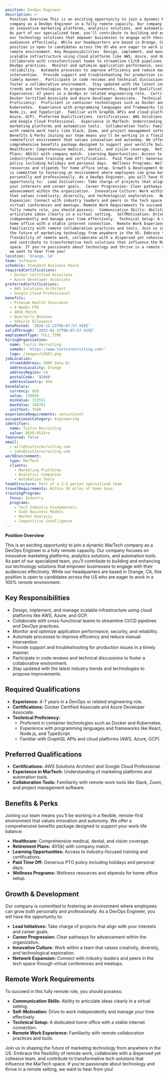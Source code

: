 ```yaml
---
position: DevOps Engineer
description: >-
  Position Overview This is an exciting opportunity to join a dynamic MarTech
  company as a DevOps Engineer in a fully remote capacity. Our company focuses
  on innovative marketing platforms, analytics solutions, and automation tools.
  As part of our specialized team, you'll contribute to building and enhancing
  our technology solutions that empower businesses to engage with their
  audiences effectively. While our headquarters are based in Orange, CA, this
  position is open to candidates across the US who are eager to work in a 100%
  remote environment. Key Responsibilities  Design, implement, and manage
  scalable infrastructure using cloud platforms like AWS, Azure, and GCP. 
  Collaborate with crossfunctional teams to streamline CI/CD pipelines and
  DevOps practices.  Monitor and optimize application performance, security, and
  reliability.  Automate processes to improve efficiency and reduce manual
  intervention.  Provide support and troubleshooting for production issues in a
  timely manner.  Participate in code reviews and technical discussions to
  foster a collaborative environment.  Stay updated with the latest industry
  trends and technologies to propose improvements. Required Qualifications 
  Experience: 47 years in a DevOps or related engineering role.  Certifications:
  Docker Certified Associate and Azure Developer Associate.  Technical
  Proficiency:  Proficient in container technologies such as Docker and
  Kubernetes.  Experience with programming languages and frameworks like React,
  Node.js, and TypeScript.  Familiar with GraphQL APIs and cloud platforms (AWS,
  Azure, GCP). Preferred Qualifications  Certifications: AWS Solutions Architect
  and Google Cloud Professional.  Experience in MarTech: Understanding of
  marketing platforms and automation tools.  Collaboration Tools: Familiarity
  with remote work tools like Slack, Zoom, and project management software.
  Benefits & Perks Joining our team means you'll be working in a flexible,
  remotefirst environment that values innovation and autonomy. We offer a
  comprehensive benefits package designed to support your worklife balance: 
  Healthcare: Comprehensive medical, dental, and vision coverage.  Retirement
  Plans: 401(k) with company match.  Learning Opportunities: Access to
  industryfocused training and certifications.  Paid Time Off: Generous PTO
  policy including holidays and personal days.  Wellness Programs: Wellness
  resources and stipends for home office setup. Growth & Development Our company
  is committed to fostering an environment where employees can grow both
  personally and professionally. As a DevOps Engineer, you will have the
  opportunity to:  Lead Initiatives: Take charge of projects that align with
  your interests and career goals.  Career Progression: Clear pathways for
  advancement within the organization.  Innovative Culture: Work within a team
  that values creativity, diversity, and technological exploration.  Network
  Expansion: Connect with industry leaders and peers in the tech space through
  virtual conferences and meetups. Remote Work Requirements To succeed in this
  fully remote role, you should possess:  Communication Skills: Ability to
  articulate ideas clearly in a virtual setting.  SelfMotivation: Drive to work
  independently and manage your time effectively.  Technical Setup: A dedicated
  home office with a stable internet connection.  Remote Work Experience:
  Familiarity with remote collaboration practices and tools. Join us in shaping
  the future of marketing technology from anywhere in the US. Embrace the
  flexibility of remote work, collaborate with a dispersed yet cohesive team,
  and contribute to transformative tech solutions that influence the MarTech
  space. If you're passionate about technology and thrive in a remote setting,
  we want to hear from you!
location: 'Orange, CA'
team: Software
schedule: Standard Business Hours
requiredCertifications:
  - Docker Certified Associate
  - Azure Developer Associate
preferredCertifications:
  - AWS Solutions Architect
  - Google Cloud Professional
benefits:
  - Premium Health Insurance
  - 4 Weeks PTO
  - 401k Match
  - Quarterly Bonuses
  - Vehicle Allowance
datePosted: '2024-12-22T06:07:57.919Z'
validThrough: '2025-01-27T06:07:57.919Z'
employmentType: FULL_TIME
hiringOrganization:
  name: Tustin Recruiting
  sameAs: 'https://www.tustinrecruiting.com/'
  logo: /images/LOGO1.png
jobLocation:
  streetAddress: 2086 Data Dr
  addressLocality: Orange
  addressRegion: CA
  postalCode: '92868'
  addressCountry: USA
baseSalary:
  currency: USD
  value: 150626
  minValue: 132551
  maxValue: 168701
  unitText: YEAR
experienceRequirements: seniorLevel
occupationalCategory: Engineering
identifier:
  name: Tustin Recruiting
  value: DEVO-8515rx
featured: false
email:
  - will@tustinrecruiting.com
  - john@tustinrecruiting.com
workEnvironment:
  type: MarTech
  clients:
    - Marketing Platforms
    - Analytics Companies
    - Automation Tools
teamStructure: Part of a 3-5 person specialized team
travelRequirements: Within 30 miles of home base
trainingProgram:
  focus: Industry
  programs:
    - Tech Industry Fundamentals
    - SaaS Business Models
    - Market Analysis
    - Competitive Intelligence
---
```




**Position Overview**

This is an exciting opportunity to join a dynamic MarTech company as a DevOps Engineer in a fully remote capacity. Our company focuses on innovative marketing platforms, analytics solutions, and automation tools. As part of our specialized team, you'll contribute to building and enhancing our technology solutions that empower businesses to engage with their audiences effectively. While our headquarters are based in Orange, CA, this position is open to candidates across the US who are eager to work in a 100% remote environment.

## Key Responsibilities

- Design, implement, and manage scalable infrastructure using cloud platforms like AWS, Azure, and GCP.
- Collaborate with cross-functional teams to streamline CI/CD pipelines and DevOps practices.
- Monitor and optimize application performance, security, and reliability.
- Automate processes to improve efficiency and reduce manual intervention.
- Provide support and troubleshooting for production issues in a timely manner.
- Participate in code reviews and technical discussions to foster a collaborative environment.
- Stay updated with the latest industry trends and technologies to propose improvements.

## Required Qualifications

- **Experience:** 4-7 years in a DevOps or related engineering role.
- **Certifications:** Docker Certified Associate and Azure Developer Associate.
- **Technical Proficiency:** 
  - Proficient in container technologies such as Docker and Kubernetes.
  - Experience with programming languages and frameworks like React, Node.js, and TypeScript.
  - Familiar with GraphQL APIs and cloud platforms (AWS, Azure, GCP).

## Preferred Qualifications

- **Certifications:** AWS Solutions Architect and Google Cloud Professional.
- **Experience in MarTech:** Understanding of marketing platforms and automation tools.
- **Collaboration Tools:** Familiarity with remote work tools like Slack, Zoom, and project management software.

## Benefits & Perks

Joining our team means you'll be working in a flexible, remote-first environment that values innovation and autonomy. We offer a comprehensive benefits package designed to support your work-life balance:

- **Healthcare:** Comprehensive medical, dental, and vision coverage.
- **Retirement Plans:** 401(k) with company match.
- **Learning Opportunities:** Access to industry-focused training and certifications.
- **Paid Time Off:** Generous PTO policy including holidays and personal days.
- **Wellness Programs:** Wellness resources and stipends for home office setup.

## Growth & Development

Our company is committed to fostering an environment where employees can grow both personally and professionally. As a DevOps Engineer, you will have the opportunity to:

- **Lead Initiatives:** Take charge of projects that align with your interests and career goals.
- **Career Progression:** Clear pathways for advancement within the organization.
- **Innovative Culture:** Work within a team that values creativity, diversity, and technological exploration.
- **Network Expansion:** Connect with industry leaders and peers in the tech space through virtual conferences and meetups.

## Remote Work Requirements

To succeed in this fully remote role, you should possess:

- **Communication Skills:** Ability to articulate ideas clearly in a virtual setting.
- **Self-Motivation:** Drive to work independently and manage your time effectively.
- **Technical Setup:** A dedicated home office with a stable internet connection.
- **Remote Work Experience:** Familiarity with remote collaboration practices and tools.

Join us in shaping the future of marketing technology from anywhere in the US. Embrace the flexibility of remote work, collaborate with a dispersed yet cohesive team, and contribute to transformative tech solutions that influence the MarTech space. If you're passionate about technology and thrive in a remote setting, we want to hear from you!
